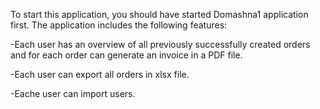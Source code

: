 To start this application, you should have started Domashna1 application first. The application includes the following features:

-Each user has an overview of all previously successfully created orders and for each order can generate an invoice in a PDF file.

-Each user can export all orders in xlsx file.

-Eache user can import users.
